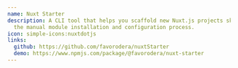 ```yaml
---
name: Nuxt Starter
description: A CLI tool that helps you scaffold new Nuxt.js projects skipping
  the manual module installation and configuration process.
icon: simple-icons:nuxtdotjs
links:
  github: https://github.com/favorodera/nuxtStarter
  demo: https://www.npmjs.com/package/@favorodera/nuxt-starter
---
```

